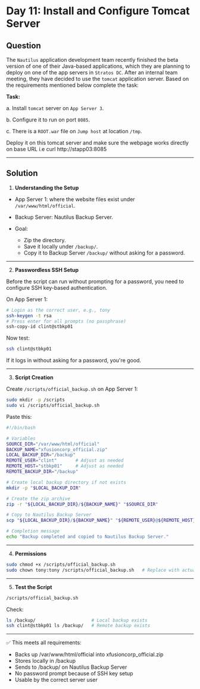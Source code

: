 # Day 11: Install and Configure Tomcat Server

## Question

The `Nautilus` application development team recently finished the beta version of one of their Java-based applications, which they are planning to deploy on one of the app servers in `Stratos DC`. After an internal team meeting, they have decided to use the `tomcat` application server. Based on the requirements mentioned below complete the task:

**Task:**  

a. Install `tomcat` server on `App Server 3`.

b. Configure it to run on port `8085`.

c. There is a `ROOT.war` file on `Jump host` at location `/tmp`.


Deploy it on this tomcat server and make sure the webpage works directly on base URL i.e curl http://stapp03:8085

---

## Solution

1. **Understanding the Setup**

- App Server 1: where the website files exist under `/var/www/html/official`.
- Backup Server: Nautilus Backup Server.
- Goal:

  - Zip the directory.
  - Save it locally under `/backup/`.
  - Copy it to Backup Server `/backup/` without asking for a password.

---

2. **Passwordless SSH Setup**

Before the script can run without prompting for a password, you need to configure SSH key-based authentication.

On App Server 1:

```bash
# Login as the correct user, e.g., tony
ssh-keygen -t rsa
# Press enter for all prompts (no passphrase)
ssh-copy-id clint@stbkp01
```

Now test:

```bash
ssh clint@stbkp01
```

If it logs in without asking for a password, you're good.

---

3. **Script Creation**

Create `/scripts/official_backup.sh` on App Server 1:

```bash
sudo mkdir -p /scripts
sudo vi /scripts/official_backup.sh
```

Paste this:

```bash
#!/bin/bash

# Variables
SOURCE_DIR="/var/www/html/official"
BACKUP_NAME="xfusioncorp_official.zip"
LOCAL_BACKUP_DIR="/backup"
REMOTE_USER="clint"       # Adjust as needed
REMOTE_HOST="stbkp01"     # Adjust as needed
REMOTE_BACKUP_DIR="/backup"

# Create local backup directory if not exists
mkdir -p "$LOCAL_BACKUP_DIR"

# Create the zip archive
zip -r "${LOCAL_BACKUP_DIR}/${BACKUP_NAME}" "$SOURCE_DIR"

# Copy to Nautilus Backup Server
scp "${LOCAL_BACKUP_DIR}/${BACKUP_NAME}" "${REMOTE_USER}@${REMOTE_HOST}:${REMOTE_BACKUP_DIR}/"

# Completion message
echo "Backup completed and copied to Nautilus Backup Server."
```

---

4. **Permissions**

```bash
sudo chmod +x /scripts/official_backup.sh
sudo chown tony:tony /scripts/official_backup.sh   # Replace with actual user
```

---

5. **Test the Script**

```bash
/scripts/official_backup.sh
```

Check:

```bash
ls /backup/                     # Local backup exists
ssh clint@stbkp01 ls /backup/   # Remote backup exists
```

---

✅ This meets all requirements:

- Backs up /var/www/html/official into xfusioncorp_official.zip
- Stores locally in /backup
- Sends to /backup/ on Nautilus Backup Server
- No password prompt because of SSH key setup
- Usable by the correct server user